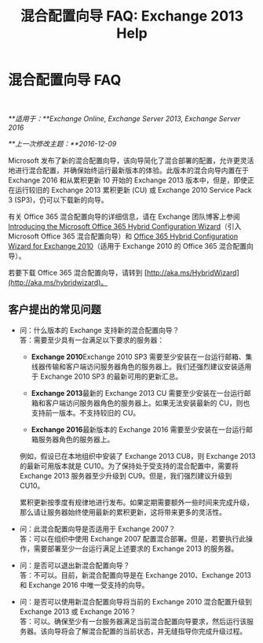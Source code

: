 ﻿---
title: '混合配置向导 FAQ: Exchange 2013 Help'
TOCTitle: 混合配置向导 FAQ
ms:assetid: e911e6e0-e36e-4430-ac36-c745a10d6c26
ms:mtpsurl: https://technet.microsoft.com/zh-cn/library/Mt488940(v=EXCHG.150)
ms:contentKeyID: 72045783
ms.date: 01/11/2018
mtps_version: v=EXCHG.150
ms.translationtype: HT
---

# 混合配置向导 FAQ

 

_**适用于：**Exchange Online, Exchange Server 2013, Exchange Server 2016_

_**上一次修改主题：**2016-12-09_

Microsoft 发布了新的混合配置向导，该向导简化了混合部署的配置，允许更灵活地进行混合配置，并确保始终运行最新版本的体验。此版本的混合向导内置在于 Exchange 2016 和从累积更新 10 开始的 Exchange 2013 版本中，但是，即使正在运行较旧的 Exchange 2013 累积更新 (CU) 或 Exchange 2010 Service Pack 3 (SP3)，仍可以下载新的向导。

有关 Office 365 混合配置向导的详细信息，请在 Exchange 团队博客上参阅 [Introducing the Microsoft Office 365 Hybrid Configuration Wizard](http://go.microsoft.com/fwlink/?linkid=717122)（引入 Microsoft Office 365 混合配置向导）和 [Office 365 Hybrid Configuration Wizard for Exchange 2010](http://go.microsoft.com/fwlink/?linkid=730687)（适用于 Exchange 2010 的 Office 365 混合配置向导）。

若要下载 Office 365 混合配置向导，请转到 [http://aka.ms/HybridWizard](http://aka.ms/hybridwizard)。

## 客户提出的常见问题

  - 问：什么版本的 Exchange 支持新的混合配置向导？  
    答：需要至少具有一台满足以下要求的服务器：
    
      - **Exchange 2010**Exchange 2010 SP3 需要至少安装在一台运行邮箱、集线器传输和客户端访问服务器角色的服务器上。我们还强烈建议安装适用于 Exchange 2010 SP3 的最新可用的更新汇总。
    
      - **Exchange 2013**最新的 Exchange 2013 CU 需要至少安装在一台运行邮箱和客户端访问服务器角色的服务器上。如果无法安装最新的 CU，则也支持前一版本。不支持较旧的 CU。
    
      - **Exchange 2016**最新版本的 Exchange 2016 需要至少安装在一台运行邮箱服务器角色的服务器上。
    
    例如，假设已在本地组织中安装了 Exchange 2013 CU8，则 Exchange 2013 的最新可用版本就是 CU10。为了保持处于受支持的混合配置中，需要将 Exchange 2013 服务器至少升级到 CU9。但是，我们强烈建议升级到 CU10。
    
    累积更新按季度有规律地进行发布。如果定期需要额外一些时间来完成升级，那么请让服务器始终使用最新的累积更新，这将带来更多的灵活性。

<!-- end list -->

  - 问：此混合配置向导是否适用于 Exchange 2007？  
    答：可以在组织中使用 Exchange 2007 配置混合部署。但是，若要执行此操作，需要部署至少一台运行满足上述要求的 Exchange 2013 的服务器。

<!-- end list -->

  - 问：是否可以退出新混合配置向导？  
    答：不可以。目前，新混合配置向导是在 Exchange 2010、Exchange 2013 和 Exchange 2016 中唯一受支持的向导。

<!-- end list -->

  - 问：是否可以使用新混合配置向导将当前的 Exchange 2010 混合配置升级到 Exchange 2013 或 Exchange 2016？  
    答：可以。确保至少有一台服务器满足当前混合配置向导要求，然后运行该服务器。该向导将会了解混合配置的当前状态，并无缝指导你完成升级过程。

